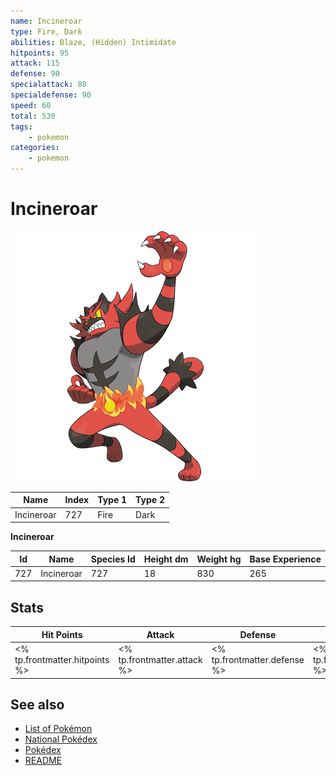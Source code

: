 ```yaml
---
name: Incineroar
type: Fire, Dark
abilities: Blaze, (Hidden) Intimidate
hitpoints: 95
attack: 115
defense: 90
specialattack: 80
specialdefense: 90
speed: 60
total: 530
tags:
    - pokemon
categories:
    - pokemon
---
```


# Incineroar


![Incineroar](images/727.png)

| **Name** | **Index** | **Type 1** | **Type 2** |
|----|----|----|----|
| Incineroar | 727 | Fire | Dark  |

**Incineroar** 




| **Id** | **Name** | **Species Id** | **Height dm** | **Weight hg** | **Base Experience** |
|--------|----------|----------------|------------|------------|---------------------|
| 727 | Incineroar | 727 | 18 | 830 | 265 |



## Stats

| **Hit Points** | **Attack** | **Defense** | **Special Attack** | **Special Defense** | **Speed** | **Total** |
|----------------|------------|-------------|--------------------|---------------------|-----------|-----------|
| <% tp.frontmatter.hitpoints %> | <% tp.frontmatter.attack %> | <% tp.frontmatter.defense %> | <% tp.frontmatter.specialattack %> | <% tp.frontmatter.specialdefense %> | <% tp.frontmatter.speed %> | <% tp.frontmatter.total %> |

## See also

- [List of Pokémon](../pokemon.md)
- [National Pokédex](../national_pokedex.md)
- [Pokédex](../pokedex.md)
- [README](../README.md)
